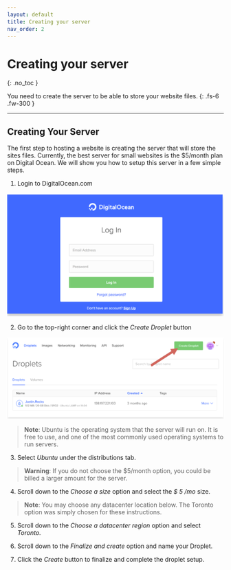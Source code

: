 ```yaml
---
layout: default
title: Creating your server
nav_order: 2
---
```


# Creating your server
{: .no_toc }

You need to create the server to be able to store your website files. 
{: .fs-6 .fw-300 }


---

## Creating Your Server

The first step to hosting a website is creating the server that will store the sites files.
Currently, the best server for small websites is the $5/month plan on Digital Ocean.
We will show you how to setup this server in a few simple steps.


1. Login to DigitalOcean.com

![Login DO](https://github.com/SammyJLee/Documentation/blob/gh-pages/assets/images/DO-Login.PNG?raw=true "Login Screen")

2. Go to the top-right corner and click the *Create Droplet* button

![Create Droplet](https://github.com/SammyJLee/Documentation/blob/gh-pages/assets/images/DO-create-droplet.PNG?raw=true "Create Droplet")

> **Note**: Ubuntu is the operating system that the server will run on. It is free to use,
and one of the most commonly used operating systems to run servers.

3. Select _Ubuntu_ under the distributions tab.

> **Warning**: If you do not choose the $5/month option, you could be billed a larger
amount for the server.

4. Scroll down to the _Choose a size_ option and select the _$ 5 /mo_ size.


> **Note**: You may choose any datacenter location below. The Toronto option was
simply chosen for these instructions.

5. Scroll down to the *Choose a datacenter region* option and select _Toronto._

6. Scroll down to the *Finalize and create* option and name your Droplet.

7. Click the *Create* button to finalize and complete the droplet setup.
